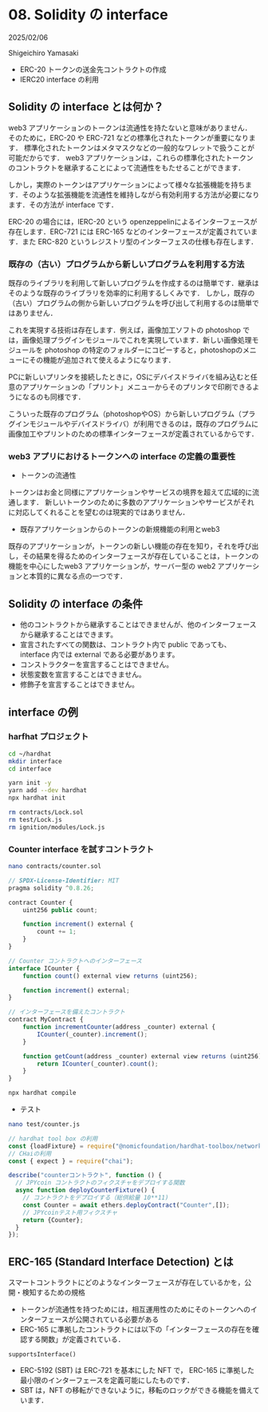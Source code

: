 # 08. Solidity の interface

2025/02/06

Shigeichiro Yamasaki

* ERC-20 トークンの送金先コントラクトの作成
* IERC20 interface の利用

## Solidity の interface とは何か？

web3 アプリケーションのトークンは流通性を持たないと意味がありません．
そのために，ERC-20 や ERC-721 などの標準化されたトークンが重要になります．
標準化されたトークンはメタマスクなどの一般的なワレットで扱うことが可能だからです．
web3 アプリケーションは，これらの標準化されたトークンのコントラクトを継承することによって流通性をもたせることができます．

しかし，実際のトークンはアプリケーションによって様々な拡張機能を持ちます．そのような拡張機能を流通性を維持しながら有効利用する方法が必要になります．その方法が interface です．

ERC-20 の場合には，IERC-20 という openzeppelinによるインターフェースが存在します．ERC-721 には ERC-165 などのインターフェースが定義されています．また ERC-820 というレジストリ型のインターフェスの仕様も存在します．

### 既存の（古い）プログラムから新しいプログラムを利用する方法

既存のライブラリを利用して新しいプログラムを作成するのは簡単です．継承はそのような既存のライブラリを効率的に利用するしくみです．
しかし，既存の（古い）プログラムの側から新しいプログラムを呼び出して利用するのは簡単ではありません．

これを実現する技術は存在します．例えば，画像加工ソフトの photoshop では，画像処理プラグインモジュールでこれを実現しています．新しい画像処理モジュールを photoshop の特定のフォルダーにコピーすると，photoshopのメニューにその機能が追加されて使えるようになります．

PCに新しいプリンタを接続したときに，OSにデバイスドライバを組み込むと任意のアプリケーションの「プリント」メニューからそのプリンタで印刷できるようになるのも同様です．

こういった既存のプログラム（photoshopやOS）から新しいプログラム（プラグインモジュールやデバイスドライバ）が利用できるのは，既存のプログラムに画像加工やプリントのための標準インターフェースが定義されているからです．

### web3 アプリにおけるトークンへの interface の定義の重要性

* トークンの流通性
  
トークンはお金と同様にアプリケーションやサービスの境界を超えて広域的に流通します．
新しいトークンのために多数のアプリケーションやサービスがそれに対応してくれることを望むのは現実的ではありません．

* 既存アプリケーションからのトークンの新規機能の利用とweb3
  
既存のアプリケーションが，トークンの新しい機能の存在を知り，それを呼び出し，その結果を得るためのインターフェースが存在していることは，トークンの機能を中心にしたweb3 アプリケーションが，サーバー型の web2 アプリケーションと本質的に異なる点の一つです．


## Solidity の interface の条件

* 他のコントラクトから継承することはできませんが、他のインターフェースから継承することはできます。
* 宣言されたすべての関数は、コントラクト内で public であっても、interface 内では external である必要があります。
* コンストラクターを宣言することはできません。
* 状態変数を宣言することはできません。
* 修飾子を宣言することはできません。

## interface の例

### harfhat プロジェクト

```bash
cd ~/hardhat
mkdir interface
cd interface

yarn init -y
yarn add --dev hardhat
npx hardhat init

rm contracts/Lock.sol
rm test/Lock.js
rm ignition/modules/Lock.js
```

### Counter interface を試すコントラクト

```bash
nano contracts/counter.sol
```

```js
// SPDX-License-Identifier: MIT
pragma solidity ^0.8.26;

contract Counter {
    uint256 public count;

    function increment() external {
        count += 1;
    }
}

// Counter コントラクトへのインターフェース
interface ICounter {
    function count() external view returns (uint256);

    function increment() external;
}

// インターフェースを備えたコントラクト
contract MyContract {
    function incrementCounter(address _counter) external {
        ICounter(_counter).increment();
    }

    function getCount(address _counter) external view returns (uint256) {
        return ICounter(_counter).count();
    }
}

```

```bash
npx hardhat compile
```

* テスト

```bash
nano test/counter.js
```

```js
// hardhat tool box の利用
const {loadFixture} = require("@nomicfoundation/hardhat-toolbox/network-helpers");
// CHaiの利用
const { expect } = require("chai");

describe("counterコントラクト", function () {
  // JPYcoin コントラクトのフィクスチャをデプロイする関数
  async function deployCounterFixture() {
    // コントラクトをデプロイする（総供給量 10**11)
    const Counter = await ethers.deployContract("Counter",[]);
    // JPYcoinテスト用フィクスチャ
    return {Counter};
  }
});

```



## ERC-165 (Standard Interface Detection) とは

スマートコントラクトにどのようなインターフェースが存在しているかを，公開・検知するための規格

* トークンが流通性を持つためには，相互運用性のためにそのトークンへのインターフェースが公開されている必要がある
* ERC-165 に準拠したコントラクトには以下の「インターフェースの存在を確認する関数」が定義されている．

```solidity
supportsInterface()
```

* ERC-5192 (SBT) は ERC-721 を基本にした NFT で， ERC-165 に準拠した最小限のインターフェースを定義可能にしたものです．
* SBT は，NFT の移転ができないように，移転のロックができる機能を備えています．

